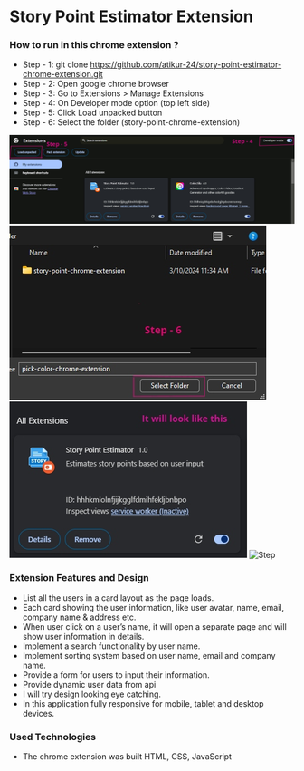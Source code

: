# Story Point Estimator Extension

### How to run in this chrome extension ?

-   Step - 1: git clone https://github.com/atikur-24/story-point-estimator-chrome-extension.git
-   Step - 2: Open google chrome browser
-   Step - 3: Go to Extensions > Manage Extensions
-   Step - 4: On Developer mode option (top left side)
-   Step - 5: Click Load unpacked button
-   Step - 6: Select the folder (story-point-chrome-extension)

![Step](/images/ss-1.jpg)
![Step](/images/ss-2.jpg)
![Step](/images/ss-3.jpg)
![Step](/images/ss-4.jpg)

### Extension Features and Design

-   List all the users in a card layout as the page loads.
-   Each card showing the user information, like user avatar, name, email, company name & address etc.
-   When user click on a user’s name, it will open a separate page and will show user information in details.
-   Implement a search functionality by user name.
-   Implement sorting system based on user name, email and company name.
-   Provide a form for users to input their information.
-   Provide dynamic user data from api
-   I will try design looking eye catching.
-   In this application fully responsive for mobile, tablet and desktop devices.

### Used Technologies

-   The chrome extension was built HTML, CSS, JavaScript

